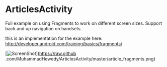 ArticlesActivity
================

Full example on using Fragments to work on different screen sizes.
Support back and up navigation on handsets.

this is an implementation for the example here:
http://developer.android.com/training/basics/fragments/



[![ScreenShot](https://raw.github.com/MuhammadHewedy/ArticlesActivity/master/article_fragments.png)](https://raw.github
.com/MuhammadHewedy/ArticlesActivity/master/article_fragments.png)
